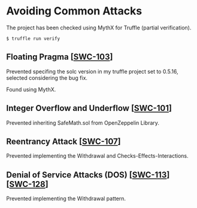 # Avoiding Common Attacks

The project has been checked using MythX for Truffle (partial verification).
```
$ truffle run verify
```

## Floating Pragma [[SWC-103](https://swcregistry.io/docs/SWC-103)]

Prevented specifing the solc version in my truffle project set to 0.5.16, selected considering the bug fix.

Found using MythX.

## Integer Overflow and Underflow [[SWC-101](https://swcregistry.io/docs/SWC-101)]

Prevented inheriting SafeMath.sol from OpenZeppelin Library.

## Reentrancy Attack [[SWC-107](https://swcregistry.io/docs/SWC-107)]

Prevented implementing the Withdrawal and Checks-Effects-Interactions.

## Denial of Service Attacks (DOS) [[SWC-113](https://swcregistry.io/docs/SWC-113)][[SWC-128](https://swcregistry.io/docs/SWC-128)]

Prevented implementing the Withdrawal pattern.
